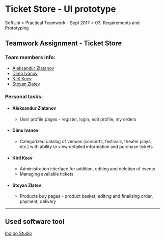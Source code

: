 # Ticket Store - UI prototype
SoftUni > Practical Teamwork - Sept 2017 > 03. Requirements and Prototyping

## Teamwork Assignment - Ticket Store


### Team members info: 
* [Aleksandur Zlatanov](https://softuni.bg/users/profile/show/Alex.zlatanov)
* [Dimo Ivanov](https://softuni.bg/users/profile/show/dimo.ivanov)
* [Kiril Koev](https://softuni.bg/users/profile/show/kirrcho6)
* [Stoyan Zlatev](https://softuni.bg/users/profile/show/spzvtbg)


### Personal tasks:

* #### Aleksandur Zlatanov
  - User profile pages - register, login, edit profile, my orders
  
* #### Dimo Ivanov
  - Categorized catalog of venues (concerts, festivals, theater plays, etc.) with ability to view detailed information and purchase tickets
  
* #### Kiril Koev
  - Administration interface for addition, editing and deletion of events
  - Managing available tickets

* #### Stoyan Zlatev
  - Products buy pages - product basket, editing and finalizing order, payment, delivery


---------------------------------------------------------------------------------------------

## Used software tool

[Indigo Studio](https://www.infragistics.com/products/indigo-studio)
